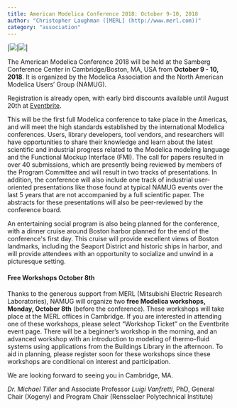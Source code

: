 ```yaml
---
title: American Modelica Conference 2018: October 9-10, 2018
author: "Christopher Laughman ([MERL] (http://www.merl.com))"
category: "association"
---
```


|![](https://betterworld.mit.edu/wp-content/uploads/2016/04/samberg-conference-room-01.jpg?x13406)|![](https://i1.wp.com/dev.cacboston.org/wp-content/uploads/2017/08/samberg-conference-center-mit.jpg)|

The American Modelica Conference 2018 will be held at the Samberg Conference Center in Cambridge/Boston, MA, USA from **October 9 - 10, 2018**. It is organized by the Modelica Association and the North American Modelica Users’ Group (NAMUG).

Registration is already open, with early bird discounts available until August 20th at [Eventbrite](https://www.eventbrite.com/e/the-american-modelica-conference-2018-tickets-39188362447).

This will be the first full Modelica conference to take place in the Americas, and will meet the high standards established by the international Modelica conferences.  Users, library developers, tool vendors, and researchers will have opportunities to share their knowledge and learn about the latest scientific and industrial progress related to the Modelica modeling language and the Functional Mockup Interface (FMI).  The call for papers resulted in over 40 submissions, which are presently being reviewed by members of the Program Committee and will result in two tracks of presentations.  In addition, the conference will also include one track of industrial user-oriented presentations like those found at typical NAMUG events over the last 5 years that are not accompanied by a full scientific paper. The abstracts for these presentations will also be peer-reviewed by the conference board.

An entertaining social program is also being planned for the conference, with a dinner cruise around Boston harbor planned for the end of the conference's first day.  This cruise will provide excellent views of Boston landmarks, including the Seaport District and historic ships in harbor, and will provide attendees with an opportunity to socialize and unwind in a picturesque setting.

#### Free Workshops October 8th

Thanks to the generous support from MERL (Mitsubishi Electric Research Laboratories), NAMUG will organize two **free Modelica workshops, Monday, October 8th** (before the conference). These workshops will take place at the MERL offices in Cambridge. If you are interested in attending one of these workshops, please select “Workshop Ticket” on the Eventbrite event page. There will be a beginner’s workshop in the morning, and an advanced workshop with an introduction to modeling of thermo-fluid systems using applications from the Buildings Library in the afternoon. To aid in planning, please register soon for these workshops since these workshops are conditional on interest and participation.

We are looking forward to seeing you in Cambridge, MA.

*Dr. Michael Tiller* and Associate Professor *Luigi Vanfretti*, PhD, General Chair (Xogeny) and Program Chair (Rensselaer Polytechnical Institute)
